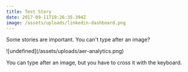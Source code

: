 ```yaml
---
title: Test Story
date: 2017-09-11T19:26:35.394Z
image: /assets/uploads/linkedin-dashboard.png
---
```

Some stories are important. You can't type after an image?

!\[undefined](/assets/uploads/aer-analytics.png)

You can type after an image, but you have to cross it with the keyboard. 

